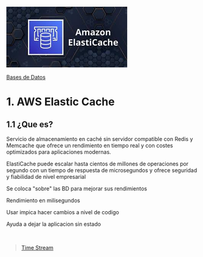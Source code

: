 ![Amazon Elastic Cache](../../00_assets/Bases%20de%20Datos/elasticcache-logo.jpeg)

[Bases de Datos](../../03-Bases_de_Datos/)

# 1. AWS Elastic Cache 

## 1.1 ¿Que es?

Servicio de almacenamiento en caché sin servidor compatible con Redis y Memcache que ofrece un rendimiento en tiempo real y con costes optimizados para aplicaciones modernas. 

ElastiCache puede escalar hasta cientos de millones de operaciones por segundo con un tiempo de respuesta de microsegundos y ofrece seguridad y fiabilidad de nivel empresarial

Se coloca "sobre" las BD para mejorar sus rendimientos

Rendimiento en milisegundos

Usar impica hacer cambios a nivel de codigo

Ayuda a dejar la aplicacion sin estado

<br/>

> [Time Stream](./timeStream.md)

<br/>